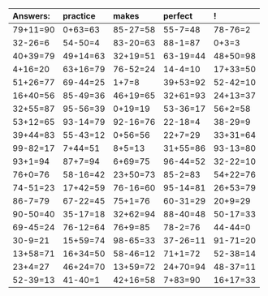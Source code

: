 | Answers: | practice | makes | perfect | ! |
| :--- | :--- | :--- | :--- | :--- |
| 79+11=90 | 0+63=63 | 85-27=58 | 55-7=48 | 78-76=2 | 
| 32-26=6 | 54-50=4 | 83-20=63 | 88-1=87 | 0+3=3 | 
| 40+39=79 | 49+14=63 | 32+19=51 | 63-19=44 | 48+50=98 | 
| 4+16=20 | 63+16=79 | 76-52=24 | 14-4=10 | 17+33=50 | 
| 51+26=77 | 69-44=25 | 1+7=8 | 39+53=92 | 52-42=10 | 
| 16+40=56 | 85-49=36 | 46+19=65 | 32+61=93 | 24+13=37 | 
| 32+55=87 | 95-56=39 | 0+19=19 | 53-36=17 | 56+2=58 | 
| 53+12=65 | 93-14=79 | 92-16=76 | 22-18=4 | 38-29=9 | 
| 39+44=83 | 55-43=12 | 0+56=56 | 22+7=29 | 33+31=64 | 
| 99-82=17 | 7+44=51 | 8+5=13 | 31+55=86 | 93-13=80 | 
| 93+1=94 | 87+7=94 | 6+69=75 | 96-44=52 | 32-22=10 | 
| 76+0=76 | 58-16=42 | 23+50=73 | 85-2=83 | 54+22=76 | 
| 74-51=23 | 17+42=59 | 76-16=60 | 95-14=81 | 26+53=79 | 
| 86-7=79 | 67-22=45 | 75+1=76 | 60-31=29 | 20+9=29 | 
| 90-50=40 | 35-17=18 | 32+62=94 | 88-40=48 | 50-17=33 | 
| 69-45=24 | 76-12=64 | 76+9=85 | 78-2=76 | 44-44=0 | 
| 30-9=21 | 15+59=74 | 98-65=33 | 37-26=11 | 91-71=20 | 
| 13+58=71 | 16+34=50 | 58-46=12 | 71+1=72 | 52-38=14 | 
| 23+4=27 | 46+24=70 | 13+59=72 | 24+70=94 | 48-37=11 | 
| 52-39=13 | 41-40=1 | 42+16=58 | 7+83=90 | 16+17=33 | 
